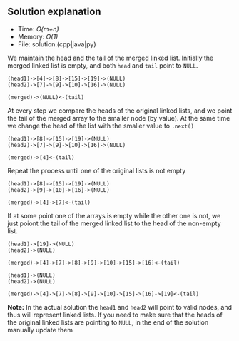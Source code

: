 ## Solution explanation
* Time: _O(m+n)_
* Memory: _O(1)_
* File: solution.(cpp|java|py)

We maintain the head and the tail of the merged linked list. Initially the merged linked list is empty, and
both `head` and `tail` point to `NULL`.

```
(head1)->[4]->[8]->[15]->[19]->(NULL)
(head2)->[7]->[9]->[10]->[16]->(NULL)

(merged)->(NULL)<-(tail)

```

At every step we compare the heads of the original linked lists, and we point the tail of the
merged array to the smaller node (by value). At the same time we change the head of the list
with the smaller value to `.next()`

```
(head1)->[8]->[15]->[19]->(NULL)
(head2)->[7]->[9]->[10]->[16]->(NULL)

(merged)->[4]<-(tail)

```

Repeat the process until one of the original lists is not empty

```
(head1)->[8]->[15]->[19]->(NULL)
(head2)->[9]->[10]->[16]->(NULL)

(merged)->[4]->[7]<-(tail)

```

If at some point one of the arrays is empty while the other one is not, we just poiont the tail
of the merged linked list to the head of the non-empty list.

```
(head1)->[19]->(NULL)
(head2)->(NULL)

(merged)->[4]->[7]->[8]->[9]->[10]->[15]->[16]<-(tail)

```

```
(head1)->(NULL)
(head2)->(NULL)

(merged)->[4]->[7]->[8]->[9]->[10]->[15]->[16]->[19]<-(tail)

```

__Note:__ In the actual solution the `head1` and `head2` will point to valid nodes, and thus will represent
linked lists. If you need to make sure that the heads of the original linked lists are pointing to `NULL`,
in the end of the solution manually update them
